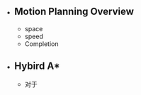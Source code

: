  - ## Motion Planning Overview
	- space
	- speed
	- Completion

- ## Hybird A*
	- 对于

<!--stackedit_data:
eyJoaXN0b3J5IjpbMTEzNzA0OTc1MywxNzIzMjQ5NTE4LDEyOT
kwODcwMzAsLTE5MTkyNjUwOV19
-->
